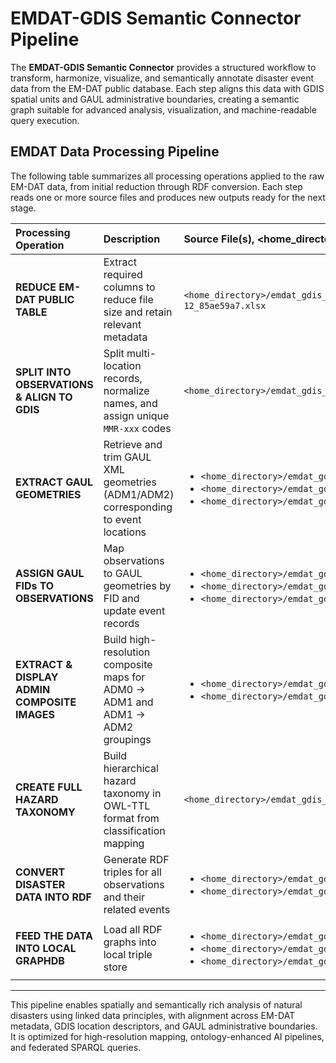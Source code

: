 # EMDAT-GDIS Semantic Connector Pipeline

The **EMDAT-GDIS Semantic Connector** provides a structured workflow to transform, harmonize, visualize, and semantically annotate disaster event data from the EM-DAT public database. Each step aligns this data with GDIS spatial units and GAUL administrative boundaries, creating a semantic graph suitable for advanced analysis, visualization, and machine-readable query execution.

## EMDAT Data Processing Pipeline

The following table summarizes all processing operations applied to the raw EM-DAT data, from initial reduction through RDF conversion. Each step reads one or more source files and produces new outputs ready for the next stage.

| Processing Operation | Description | Source File(s), <home_directory>/emdat_gdis_semantic_connector/ | Destination File(s), <home_directory>/emdat_gdis_semantic_connector/ | Script Name / API, <home_directory>/emdat_gdis_semantic_connector/ | Remarks |
|:--------------------|:------------|:----------------|:---------------------|:------------------|:--------|
| **REDUCE EM-DAT PUBLIC TABLE** | Extract required columns to reduce file size and retain relevant metadata | `<home_directory>/emdat_gdis_semantic_connector/` ` Data/public_emdat_custom_request_2024-05-12_85ae59a7.xlsx` | `<home_directory>/emdat_gdis_semantic_connector/ Data/public_emdat_reduced.xlsx` | `<home_directory>/emdat_gdis_semantic_connector/reduce_emdat.py` | Retains EM-DAT metadata (hazard, time, location, identifiers, coordinates, admin units) |
| **SPLIT INTO OBSERVATIONS & ALIGN TO GDIS** | Split multi-location records, normalize names, and assign unique `MMR-xxx` codes | `<home_directory>/emdat_gdis_semantic_connector/Data/public_emdat_reduced.xlsx` | `<home_directory>/emdat_gdis_semantic_connector/Data/public_emdat_gdis_aligned.xlsx` | `<home_directory>/emdat_gdis_semantic_connector/emdat2gdis.py` | Includes fuzzy matching logic and expansion of regional naming structures |
| **EXTRACT GAUL GEOMETRIES** | Retrieve and trim GAUL XML geometries (ADM1/ADM2) corresponding to event locations | <ul><li>`<home_directory>/emdat_gdis_semantic_connector/Data/public_emdat_gdis_aligned.xlsx`</li><li>`<home_directory>/emdat_gdis_semantic_connector/Data/g2015_2014_1.xml`</li><li>`<home_directory>/emdat_gdis_semantic_connector/Data/g2015_2014_2.xml`</li></ul> | <ul><li>`<home_directory>/emdat_gdis_semantic_connector/Data/g2015_2014_1_geom_extract.xml`</li><li>`<home_directory>/emdat_gdis_semantic_connector/Data/g2015_2014_2_geom_extract.xml`</li><li>`<home_directory>/emdat_gdis_semantic_connector/Data/public_emdat_gdis_gaul_aligned.xlsx`</li></ul> | `<home_directory>/emdat_gdis_semantic_connector/emdat_gdis2gaul.py` | Selectively extracts only the referenced GAUL features for further analysis |
| **ASSIGN GAUL FIDs TO OBSERVATIONS** | Map observations to GAUL geometries by FID and update event records | <ul><li>`<home_directory>/emdat_gdis_semantic_connector/Data/g2015_2014_1_geom_extract.xml`</li><li>`<home_directory>/emdat_gdis_semantic_connector/Data/g2015_2014_2_geom_extract.xml`</li><li>`<home_directory>/emdat_gdis_semantic_connector/Data/public_emdat_gdis_gaul_aligned.xlsx`</li></ul> | `<home_directory>/emdat_gdis_semantic_connector/Data/public_emdat_gdis_gaul_fids.xlsx` | `<home_directory>/emdat_gdis_semantic_connector/emdat_gdis_gaul_fids.py` | Adds administrative geometry identifiers (FID_1/FID_2) for spatial linkage |
| **EXTRACT & DISPLAY ADMIN COMPOSITE IMAGES** | Build high-resolution composite maps for ADM0 → ADM1 and ADM1 → ADM2 groupings | <ul><li>`<home_directory>/emdat_gdis_semantic_connector/Data/g2015_2014_1.xml`</li><li>`<home_directory>/emdat_gdis_semantic_connector/Data/g2015_2014_2.xml`</li></ul> | <ul><li>`<home_directory>/emdat_gdis_semantic_connector/Data/adm0_composite_maps/*.png`</li><li>`<home_directory>/emdat_gdis_semantic_connector/Data/adm1_composite_maps/*.png`</li><li>`<home_directory>/emdat_gdis_semantic_connector/Data/adm2_maps/*.png`</li></ul> | <ul><li>`<home_directory>/emdat_gdis_semantic_connector/adm0_composite_map.py`</li><li>`<home_directory>/emdat_gdis_semantic_connector/adm1_composite_map.py`</li><li>`<home_directory>/emdat_gdis_semantic_connector/adm2_map.py`</li></ul> | Color-coded polygons with adjacency-aware coloring and centroid labels per unit |
| **CREATE FULL HAZARD TAXONOMY** | Build hierarchical hazard taxonomy in OWL-TTL format from classification mapping | `<home_directory>/emdat_gdis_semantic_connector/Data/classification_mapping.csv` | `<home_directory>/emdat_gdis_semantic_connector/Data/emdat_hazard_taxonomy.ttl` | `<home_directory>/emdat_gdis_semantic_connector/build_emdat_hazard_taxonomy.py` | Includes relationships to sensors and ML-relevant objectives using `isMonitoredBy`, `hasRelatedObjective` |
| **CONVERT DISASTER DATA INTO RDF** | Generate RDF triples for all observations and their related events | <ul><li>`<home_directory>/emdat_gdis_semantic_connector/Data/public_emdat_gdis_gaul_fids.xlsx`</li><li>`<home_directory>/emdat_gdis_semantic_connector/Data/classification_mapping.csv`</li></ul> | `<home_directory>/emdat_gdis_semantic_connector/Data/emdat_gdis_gaul_observations.ttl` | `<home_directory>/emdat_gdis_semantic_connector/observations2rdf_triples.py` | Emits complete RDF graphs with GeoSPARQL, OWL-Time, and hazard ontology alignment |
| **FEED THE DATA INTO LOCAL GRAPHDB** | Load all RDF graphs into local triple store | <ul><li>`<home_directory>/emdat_gdis_semantic_connector/data/eomdg_ontology.ttl`</li><li>`<home_directory>/emdat_gdis_semantic_connector/data/emdat_hazard_taxonomy.ttl`</li><li>`<home_directory>/emdat_gdis_semantic_connector/data/emdat_gdis_gaul_observations.ttl`</li></ul> | SPARQL endpoint: `http://localhost:7200/repositories/eo_nh_kg` | `<home_directory>/emdat_gdis_semantic_connector/TBD.py` | Recommended load order: ontology → taxonomy → data instance triples |

---

This pipeline enables spatially and semantically rich analysis of natural disasters using linked data principles, with alignment across EM-DAT metadata, GDIS location descriptors, and GAUL administrative boundaries. It is optimized for high-resolution mapping, ontology-enhanced AI pipelines, and federated SPARQL queries.
